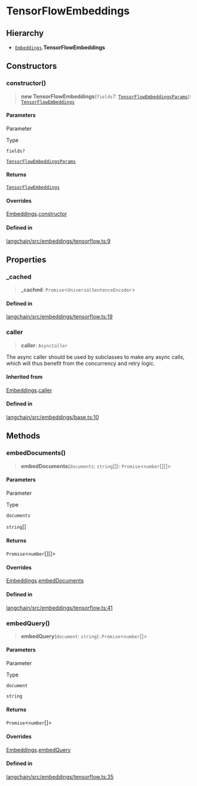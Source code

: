 TensorFlowEmbeddings
====================

Hierarchy[](#hierarchy "Direct link to Hierarchy")
---------------------------------------------------

*   [`Embeddings`](/docs/api/embeddings_base/classes/Embeddings).**TensorFlowEmbeddings**

Constructors[](#constructors "Direct link to Constructors")
------------------------------------------------------------

### constructor()[](#constructor "Direct link to constructor()")

> **new TensorFlowEmbeddings**(`fields`?: [`TensorFlowEmbeddingsParams`](/docs/api/embeddings_tensorflow/interfaces/TensorFlowEmbeddingsParams)): [`TensorFlowEmbeddings`](/docs/api/embeddings_tensorflow/classes/TensorFlowEmbeddings)

#### Parameters[](#parameters "Direct link to Parameters")

Parameter

Type

`fields?`

[`TensorFlowEmbeddingsParams`](/docs/api/embeddings_tensorflow/interfaces/TensorFlowEmbeddingsParams)

#### Returns[](#returns "Direct link to Returns")

[`TensorFlowEmbeddings`](/docs/api/embeddings_tensorflow/classes/TensorFlowEmbeddings)

#### Overrides[](#overrides "Direct link to Overrides")

[Embeddings](/docs/api/embeddings_base/classes/Embeddings).[constructor](/docs/api/embeddings_base/classes/Embeddings#constructor)

#### Defined in[](#defined-in "Direct link to Defined in")

[langchain/src/embeddings/tensorflow.ts:9](https://github.com/hwchase17/langchainjs/blob/1c1274d/langchain/src/embeddings/tensorflow.ts#L9)

Properties[](#properties "Direct link to Properties")
------------------------------------------------------

### \_cached[](#_cached "Direct link to _cached")

> **\_cached**: `Promise`<`UniversalSentenceEncoder`\>

#### Defined in[](#defined-in-1 "Direct link to Defined in")

[langchain/src/embeddings/tensorflow.ts:19](https://github.com/hwchase17/langchainjs/blob/1c1274d/langchain/src/embeddings/tensorflow.ts#L19)

### caller[](#caller "Direct link to caller")

> **caller**: `AsyncCaller`

The async caller should be used by subclasses to make any async calls, which will thus benefit from the concurrency and retry logic.

#### Inherited from[](#inherited-from "Direct link to Inherited from")

[Embeddings](/docs/api/embeddings_base/classes/Embeddings).[caller](/docs/api/embeddings_base/classes/Embeddings#caller)

#### Defined in[](#defined-in-2 "Direct link to Defined in")

[langchain/src/embeddings/base.ts:10](https://github.com/hwchase17/langchainjs/blob/1c1274d/langchain/src/embeddings/base.ts#L10)

Methods[](#methods "Direct link to Methods")
---------------------------------------------

### embedDocuments()[](#embeddocuments "Direct link to embedDocuments()")

> **embedDocuments**(`documents`: `string`\[\]): `Promise`<`number`\[\]\[\]\>

#### Parameters[](#parameters-1 "Direct link to Parameters")

Parameter

Type

`documents`

`string`\[\]

#### Returns[](#returns-1 "Direct link to Returns")

`Promise`<`number`\[\]\[\]\>

#### Overrides[](#overrides-1 "Direct link to Overrides")

[Embeddings](/docs/api/embeddings_base/classes/Embeddings).[embedDocuments](/docs/api/embeddings_base/classes/Embeddings#embeddocuments)

#### Defined in[](#defined-in-3 "Direct link to Defined in")

[langchain/src/embeddings/tensorflow.ts:41](https://github.com/hwchase17/langchainjs/blob/1c1274d/langchain/src/embeddings/tensorflow.ts#L41)

### embedQuery()[](#embedquery "Direct link to embedQuery()")

> **embedQuery**(`document`: `string`): `Promise`<`number`\[\]\>

#### Parameters[](#parameters-2 "Direct link to Parameters")

Parameter

Type

`document`

`string`

#### Returns[](#returns-2 "Direct link to Returns")

`Promise`<`number`\[\]\>

#### Overrides[](#overrides-2 "Direct link to Overrides")

[Embeddings](/docs/api/embeddings_base/classes/Embeddings).[embedQuery](/docs/api/embeddings_base/classes/Embeddings#embedquery)

#### Defined in[](#defined-in-4 "Direct link to Defined in")

[langchain/src/embeddings/tensorflow.ts:35](https://github.com/hwchase17/langchainjs/blob/1c1274d/langchain/src/embeddings/tensorflow.ts#L35)
